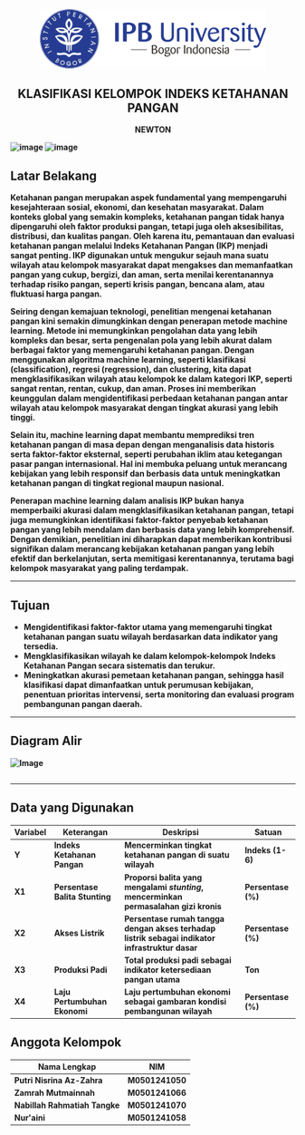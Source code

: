 <p align="center">
  <img src="https://raw.githubusercontent.com/zhrnisrina/NZcompetition/main/Logo-IPB-University-Horizontal-600x157.png" alt="Logo IPB University" width="400">
</p>

<h2 align="center">KLASIFIKASI KELOMPOK INDEKS
 KETAHANAN PANGAN</h2>

<p align="center">
  <b> NEWTON
</p>

![image](https://github.com/user-attachments/assets/7fcd1985-49c8-444e-8fda-444da36df7ff)
![image](https://github.com/user-attachments/assets/e25c2afd-29de-4ba9-9e47-3464a1b0894f)


## Latar Belakang

Ketahanan pangan merupakan aspek fundamental yang mempengaruhi kesejahteraan sosial, ekonomi, dan kesehatan masyarakat. Dalam konteks global yang semakin kompleks, ketahanan pangan tidak hanya dipengaruhi oleh faktor produksi pangan, tetapi juga oleh aksesibilitas, distribusi, dan kualitas pangan. Oleh karena itu, pemantauan dan evaluasi ketahanan pangan melalui **Indeks Ketahanan Pangan (IKP)** menjadi sangat penting. IKP digunakan untuk mengukur sejauh mana suatu wilayah atau kelompok masyarakat dapat mengakses dan memanfaatkan pangan yang cukup, bergizi, dan aman, serta menilai kerentanannya terhadap risiko pangan, seperti krisis pangan, bencana alam, atau fluktuasi harga pangan.

Seiring dengan kemajuan teknologi, penelitian mengenai ketahanan pangan kini semakin dimungkinkan dengan penerapan **metode machine learning**. Metode ini memungkinkan pengolahan data yang lebih kompleks dan besar, serta pengenalan pola yang lebih akurat dalam berbagai faktor yang memengaruhi ketahanan pangan. Dengan menggunakan algoritma machine learning, seperti **klasifikasi (classification)**, **regresi (regression)**, dan **clustering**, kita dapat mengklasifikasikan wilayah atau kelompok ke dalam kategori IKP, seperti sangat rentan, rentan, cukup, dan aman. Proses ini memberikan keunggulan dalam mengidentifikasi perbedaan ketahanan pangan antar wilayah atau kelompok masyarakat dengan tingkat akurasi yang lebih tinggi.

Selain itu, machine learning dapat membantu memprediksi tren ketahanan pangan di masa depan dengan menganalisis data historis serta faktor-faktor eksternal, seperti perubahan iklim atau ketegangan pasar pangan internasional. Hal ini membuka peluang untuk merancang kebijakan yang lebih responsif dan berbasis data untuk meningkatkan ketahanan pangan di tingkat regional maupun nasional.

Penerapan machine learning dalam analisis IKP bukan hanya memperbaiki akurasi dalam mengklasifikasikan ketahanan pangan, tetapi juga memungkinkan identifikasi faktor-faktor penyebab ketahanan pangan yang lebih mendalam dan berbasis data yang lebih komprehensif. Dengan demikian, penelitian ini diharapkan dapat memberikan kontribusi signifikan dalam merancang kebijakan ketahanan pangan yang lebih efektif dan berkelanjutan, serta memitigasi kerentanannya, terutama bagi kelompok masyarakat yang paling terdampak.


---

## Tujuan

*  Mengidentifikasi faktor-faktor utama yang memengaruhi tingkat ketahanan pangan suatu wilayah berdasarkan data indikator yang tersedia.
*  Mengklasifikasikan wilayah ke dalam kelompok-kelompok Indeks Ketahanan Pangan secara sistematis dan terukur.
*  Meningkatkan akurasi pemetaan ketahanan pangan, sehingga hasil klasifikasi dapat dimanfaatkan untuk perumusan kebijakan, penentuan prioritas intervensi, serta monitoring dan evaluasi program pembangunan pangan daerah.
---

## Diagram Alir
![Image](https://github.com/user-attachments/assets/7aef87a9-7448-42bd-a653-7167ae09b414)
```

```

---

## Data yang Digunakan

| **Variabel** | **Keterangan**             | **Deskripsi**                                                                               | **Satuan**              |
| ------------ | -------------------------- | ------------------------------------------------------------------------------------------- | ----------------------- |
| **Y**        | Indeks Ketahanan Pangan    | Mencerminkan tingkat ketahanan pangan di suatu wilayah                                      | Indeks (1-6)            |
| **X1**       | Persentase Balita Stunting | Proporsi balita yang mengalami *stunting*, mencerminkan permasalahan gizi kronis            | Persentase (%)          |
| **X2**       | Akses Listrik              | Persentase rumah tangga dengan akses terhadap listrik sebagai indikator infrastruktur dasar | Persentase (%)          |
| **X3**       | Produksi Padi              | Total produksi padi sebagai indikator ketersediaan pangan utama                             | Ton                     |
| **X4**       | Laju Pertumbuhan Ekonomi   | Laju pertumbuhan ekonomi sebagai gambaran kondisi pembangunan wilayah                       | Persentase (%)          |



## Anggota Kelompok

| Nama Lengkap                  | NIM         | 
|-------------------------------|-------------|
| Putri Nisrina Az-Zahra        | M0501241050 |
| Zamrah Mutmainnah             | M0501241066 |
| Nabillah Rahmatiah Tangke     | M0501241070 |   
| Nur'aini                      | M0501241058 |
